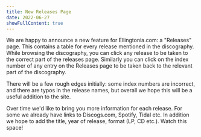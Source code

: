 ```yaml
---
title: New Releases Page
date: 2022-06-27
showFullContent: true
---
```


We are happy to announce a new feature for Ellingtonia.com: a "Releases" page.
This contains a table for every release mentioned in the discography. While
browsing the discography, you can click any release to be taken to the correct
part of the releases page. Similarly you can click on the index number of any
entry on the Releases page to be taken back to the relevant part of the
discography.

There will be a few rough edges initially: some index numbers are incorrect, and
there are typos in the release names, but overall we hope this will be a useful
addition to the site.

Over time we'd like to bring you more information for each release. For some we
already have links to Discogs.com, Spotify, Tidal etc. In addition we hope to
add the title, year of release, format (LP, CD etc.). Watch this space!
